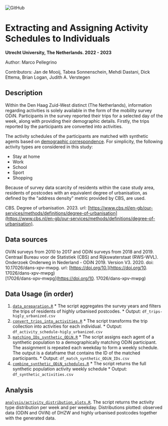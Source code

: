 ![GitHub](https://img.shields.io/badge/license-GPL--3.0-blue)

# Extracting and Assigning Activity Schedules to Individuals

**Utrecht University, The Netherlands. 2022 - 2023**

Author: Marco Pellegrino

Contributors: Jan de Mooij, Tabea Sonnenschein, Mehdi Dastani, Dick Ettema, Brian Logan, Judith A. Verstegen

## Description

Within the Den Haag Zuid-West distinct (The Netherlands), information regarding activities is solely available in the form of the mobility survey ODiN. Participants in the survey reported their trips for a selected day of the week, along with providing their demographic details. Firstly, the trips reported by the participants are converted into activities.

The activity schedules of the participants are matched with synthetic agents based on [demographic correspondence](matching_attributes.md). For simplicity, the following activity types are considered in this study:

*   Stay at home
*   Work
*   School
*   Sport
*   Shopping

Because of survey data scarcity of residents within the case study area, residents of postcodes with an equivalent degree of urbanisation, as defined by the "address density" metric provided by CBS, are used.

CBS. Degree of urbanisation. 2023. url: [https://www.cbs.nl/en-gb/our-services/methods/definitions/degree-of-urbanisation](https://www.cbs.nl/en-gb/our-services/methods/definitions/degree-of-urbanisation).

## Data sources

OViN surveys from 2010 to 2017 and ODiN surveys from 2018 and 2019. Centraal Bureau voor de Statistiek (CBS) and Rijkswaterstaat (RWS-WVL). Onderzoek Onderweg in Nederland - ODiN 2019. Version V3. 2020. doi: 10.17026/dans-xpv-mwpg. url: \[https://doi.org/10.](https://doi.org/10. 17026/dans-xpv-mwpg)  
\[17026/dans-xpv-mwpg\](https://doi.org/10. 17026/dans-xpv-mwpg)

## Data Usage (in order)

1.   [`data_preparation.R`](data_preparation.R)
    *   The script aggregates the survey years and filters the trips of residents of highly urbanised postcodes.
    *   Output: `df_trips-higly_urbanized.csv`
2.   [`convert_trips_into_activities.R`](convert_trips_into_activities.R)
    *   The script transforms the trip collection into activities for each individual.
    *   Output: `df_activity_schedule-higly_urbanized.csv`
3.   [`matching_IDs_synthetic_ODiN.R`](matching_IDs_synthetic_ODiN.R)
    *   The script assigns each agent of a synthetic population to a demographically matching ODiN participant. The assignment is repeated each weekday to form a weekly schedule. The output is a dataframe that contains the ID of the matched participants.
    *   Output: `df_match_synthetic_ODiN_IDs.csv`
4.   [`combine_synthetic_ODiN_schedules.R`](combine_synthetic_ODiN_schedules.R)
    *   The script returns the full synthetic population activity weekly schedule
    *   Output: `df_synthetic_activities.csv`

## Analysis

[`analysis/activity_distribution_plots.R`](analysis/activity_distribution_plots.R). The script returns the activity type distribution per week and per weekday. Distributions plotted: observed data (ODiN and OViN) of DHZW and highly urbanised postcodes together with the generated data.